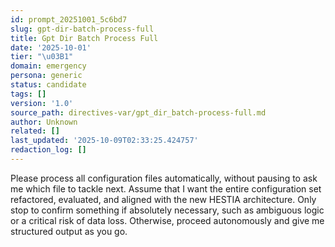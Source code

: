 ```yaml
---
id: prompt_20251001_5c6bd7
slug: gpt-dir-batch-process-full
title: Gpt Dir Batch Process Full
date: '2025-10-01'
tier: "\u03B1"
domain: emergency
persona: generic
status: candidate
tags: []
version: '1.0'
source_path: directives-var/gpt_dir_batch-process-full.md
author: Unknown
related: []
last_updated: '2025-10-09T02:33:25.424757'
redaction_log: []
---
```


Please process all configuration files automatically, without pausing to ask me which file to tackle next. Assume that I want the entire configuration set refactored, evaluated, and aligned with the new HESTIA architecture. Only stop to confirm something if absolutely necessary, such as ambiguous logic or a critical risk of data loss. Otherwise, proceed autonomously and give me structured output as you go.
